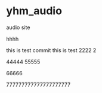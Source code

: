 # yhm_audio
audio site


hhhh


this is test commit
this is test
2222
2



44444
55555

66666

777777777777777777777
